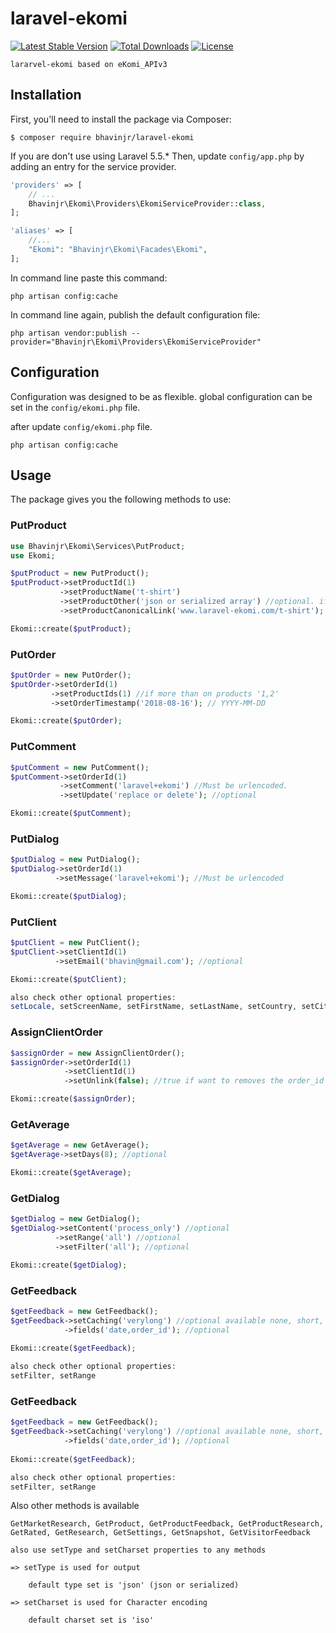# laravel-ekomi

[![Latest Stable Version](https://poser.pugx.org/bhavinjr/laravel-ekomi/v/stable)](https://packagist.org/packages/bhavinjr/laravel-ekomi)
[![Total Downloads](https://poser.pugx.org/bhavinjr/laravel-ekomi/downloads)](https://packagist.org/packages/bhavinjr/laravel-ekomi)
[![License](https://poser.pugx.org/bhavinjr/laravel-ekomi/license)](https://packagist.org/packages/bhavinjr/laravel-ekomi)

```
lararvel-ekomi based on eKomi_APIv3
```

## Installation

First, you'll need to install the package via Composer:

```shell
$ composer require bhavinjr/laravel-ekomi
```

If you are don't use using Laravel 5.5.* Then, update `config/app.php` by adding an entry for the service provider.


```php
'providers' => [
    // ...
    Bhavinjr\Ekomi\Providers\EkomiServiceProvider::class,
];

'aliases' => [
    //...
    "Ekomi": "Bhavinjr\Ekomi\Facades\Ekomi",
];
```

In command line paste this command:
```shell
php artisan config:cache
```

In command line again, publish the default configuration file:
```shell
php artisan vendor:publish --provider="Bhavinjr\Ekomi\Providers\EkomiServiceProvider"
```

## Configuration

Configuration was designed to be as flexible.
global configuration can be set in the `config/ekomi.php` file.

after update `config/ekomi.php` file.
```shell
php artisan config:cache
```

## Usage

The package gives you the following methods to use:

### PutProduct

```php
use Bhavinjr\Ekomi\Services\PutProduct;
use Ekomi;

$putProduct = new PutProduct();
$putProduct->setProductId(1)
           ->setProductName('t-shirt')
           ->setProductOther('json or serialized array') //optional. if has additional data such as categories, image_urls etc..
           ->setProductCanonicalLink('www.laravel-ekomi.com/t-shirt'); //optional

Ekomi::create($putProduct);
```

### PutOrder

```php
$putOrder = new PutOrder();
$putOrder->setOrderId(1)
         ->setProductIds(1) //if more than on products '1,2'
         ->setOrderTimestamp('2018-08-16'); // YYYY-MM-DD

Ekomi::create($putOrder);
```

### PutComment

```php
$putComment = new PutComment();
$putComment->setOrderId(1)
           ->setComment('laravel+ekomi') //Must be urlencoded.
           ->setUpdate('replace or delete'); //optional

Ekomi::create($putComment);
```

### PutDialog

```php
$putDialog = new PutDialog();
$putDialog->setOrderId(1)
          ->setMessage('laravel+ekomi'); //Must be urlencoded

Ekomi::create($putDialog);
```

### PutClient

```php
$putClient = new PutClient();
$putClient->setClientId(1)
          ->setEmail('bhavin@gmail.com'); //optional

Ekomi::create($putClient);

also check other optional properties: 
setLocale, setScreenName, setFirstName, setLastName, setCountry, setCity, setZip, setGender, setBirthdate, setMetadata 
```

### AssignClientOrder

```php
$assignOrder = new AssignClientOrder();
$assignOrder->setOrderId(1)
          	->setClientId(1)
          	->setUnlink(false); //true if want to removes the order_id assignment

Ekomi::create($assignOrder);
```

### GetAverage

```php
$getAverage = new GetAverage();
$getAverage->setDays(8); //optional

Ekomi::create($getAverage);
```

### GetDialog

```php
$getDialog = new GetDialog();
$getDialog->setContent('process_only') //optional
		  ->setRange('all') //optional
		  ->setFilter('all'); //optional

Ekomi::create($getDialog);
```

### GetFeedback

```php
$getFeedback = new GetFeedback();
$getFeedback->setCaching('verylong') //optional available none, short, middle, long, verylong
		  	->fields('date,order_id'); //optional
		  	
Ekomi::create($getFeedback);

also check other optional properties: 
setFilter, setRange
```

### GetFeedback

```php
$getFeedback = new GetFeedback();
$getFeedback->setCaching('verylong') //optional available none, short, middle, long, verylong
		  	->fields('date,order_id'); //optional
		  	
Ekomi::create($getFeedback);

also check other optional properties: 
setFilter, setRange
```

Also other methods is available 
```
GetMarketResearch, GetProduct, GetProductFeedback, GetProductResearch, GetRated, GetResearch, GetSettings, GetSnapshot, GetVisitorFeedback

also use setType and setCharset properties to any methods 

=> setType is used for output

	default type set is 'json' (json or serialized)

=> setCharset is used for Character encoding

	default charset set is 'iso'
```
